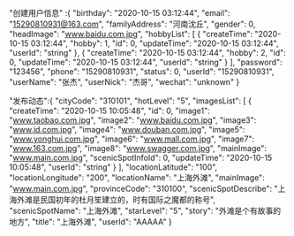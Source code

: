 "创建用户信息" :{
  "birthday": "2020-10-15 03:12:44",
  "email": "15290810931@163.com",
  "familyAddress": "河南沈丘",
  "gender": 0,
  "headImage": "www.baidu.com.jpg",
  "hobbyList": [
    {
      "createTime": "2020-10-15 03:12:44",
      "hobby": 1,
      "id": 0,
      "updateTime": "2020-10-15 03:12:44",
      "userId": "string"
    },
    {
      "createTime": "2020-10-15 03:12:44",
      "hobby": 2,
      "id": 0,
      "updateTime": "2020-10-15 03:12:44",
      "userId": "string"
    }
  ],
  "password": "123456",
  "phone": "15290810931",
  "status": 0,
  "userId": "15290810931",
  "userName": "张杰",
  "userNick": "杰哥",
  "wechat": "unknown"
}



"发布动态":{
  "cityCode": "310101",
  "hotLevel": "5",
  "imagesList": [
    {
      "createTime": "2020-10-15 10:05:48",
      "id": 0,
      "image1": "www.taobao.com.jpg",
      "image2": "www.baidu.com.jpg",
      "image3": "www.jd.com.jpg",
      "image4": "www.douban.com.jpg",
      "image5": "www.yonghui.com.jpg",
      "image6": "www.mall.com.jpg",
      "image7": "www.163.com.jpg",
      "image8": "www.swagger.com.jpg",
      "mainImage": "www.main.com.jpg",
      "scenicSpotInfoId": 0,
      "updateTime": "2020-10-15 10:05:48",
      "userId": "string"
    }
  ],
  "locationLatitude": "100",
  "locationLongitude": "200",
  "locationName": "上海外滩",
  "mainImage": "www.main.com.jpg",
  "provinceCode": "310100",
  "scenicSpotDescribe": "上海外滩是民国初年的杜月笙建立的，时有国际之魔都的称号",
  "scenicSpotName": "上海外滩",
  "starLevel": "5",
  "story": "外滩是个有故事的地方",
  "title": "上海外滩",
  "userId": "AAAAA"
}